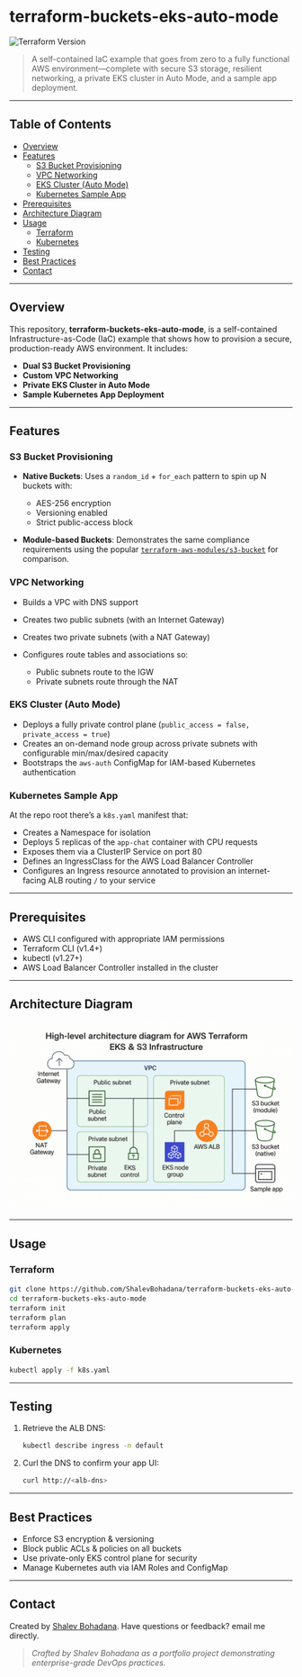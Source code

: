 # terraform-buckets-eks-auto-mode

![Terraform Version](https://img.shields.io/badge/Terraform-1.4.6-blue) 

> A self-contained IaC example that goes from zero to a fully functional AWS environment—complete with secure S3 storage, resilient networking, a private EKS cluster in Auto Mode, and a sample app deployment.

---

## Table of Contents

* [Overview](#overview)
* [Features](#features)
  * [S3 Bucket Provisioning](#s3-bucket-provisioning)
  * [VPC Networking](#vpc-networking)
  * [EKS Cluster (Auto Mode)](#eks-cluster-auto-mode)
  * [Kubernetes Sample App](#kubernetes-sample-app)
* [Prerequisites](#prerequisites)
* [Architecture Diagram](#architecture-diagram)
* [Usage](#usage)
  * [Terraform](#terraform)
  * [Kubernetes](#kubernetes)
* [Testing](#testing)
* [Best Practices](#best-practices)
* [Contact](#contact)

---

## Overview

This repository, **terraform-buckets-eks-auto-mode**, is a self-contained Infrastructure-as-Code (IaC) example that shows how to provision a secure, production-ready AWS environment. It includes:

* **Dual S3 Bucket Provisioning**
* **Custom VPC Networking**
* **Private EKS Cluster in Auto Mode**
* **Sample Kubernetes App Deployment**

---

## Features

### S3 Bucket Provisioning

* **Native Buckets**: Uses a `random_id` + `for_each` pattern to spin up N buckets with:

  * AES-256 encryption
  * Versioning enabled
  * Strict public-access block
* **Module-based Buckets**: Demonstrates the same compliance requirements using the popular [`terraform-aws-modules/s3-bucket`](https://github.com/terraform-aws-modules/terraform-aws-s3-bucket) for comparison.

### VPC Networking

* Builds a VPC with DNS support
* Creates two public subnets (with an Internet Gateway)
* Creates two private subnets (with a NAT Gateway)
* Configures route tables and associations so:

  * Public subnets route to the IGW
  * Private subnets route through the NAT

### EKS Cluster (Auto Mode)

* Deploys a fully private control plane (`public_access = false, private_access = true`)
* Creates an on-demand node group across private subnets with configurable min/max/desired capacity
* Bootstraps the `aws-auth` ConfigMap for IAM-based Kubernetes authentication

### Kubernetes Sample App

At the repo root there’s a `k8s.yaml` manifest that:

* Creates a Namespace for isolation
* Deploys 5 replicas of the `app-chat` container with CPU requests
* Exposes them via a ClusterIP Service on port 80
* Defines an IngressClass for the AWS Load Balancer Controller
* Configures an Ingress resource annotated to provision an internet-facing ALB routing `/` to your service

---

## Prerequisites

* AWS CLI configured with appropriate IAM permissions
* Terraform CLI (v1.4+)
* kubectl (v1.27+)
* AWS Load Balancer Controller installed in the cluster

---

## Architecture Diagram

![Architecture Diagram](docs/architecture.png)

---

## Usage

### Terraform

```bash
git clone https://github.com/ShalevBohadana/terraform-buckets-eks-auto-mode.git
cd terraform-buckets-eks-auto-mode
terraform init
terraform plan
terraform apply
```

### Kubernetes

```bash
kubectl apply -f k8s.yaml
```

---

## Testing

1. Retrieve the ALB DNS:

   ```bash
   kubectl describe ingress -n default
   ```
2. Curl the DNS to confirm your app UI:

   ```bash
   curl http://<alb-dns>
   ```

---

## Best Practices

* Enforce S3 encryption & versioning
* Block public ACLs & policies on all buckets
* Use private-only EKS control plane for security
* Manage Kubernetes auth via IAM Roles and ConfigMap

---

## Contact

Created by [Shalev Bohadana](mailto:bohadanashalev@gmail.com).
Have questions or feedback? email me directly.
> *Crafted by Shalev Bohadana as a portfolio project demonstrating enterprise-grade DevOps practices.*